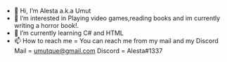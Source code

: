 - 👋 Hi, I’m Alesta a.k.a Umut     
- 👀 I’m interested in Playing video games,reading books and im currently writing a horror book!.
- 🌱 I’m currently learning C# and HTML     
- 📫 How to reach me = You can reach me from my mail and my Discord
Mail = umutque@gmail.com 
Discord = Alesta#1337

<!---
AlestaWasTaken/AlestaWasTaken is a ✨ special ✨ repository because its `README.md` (this file) appears on your GitHub profile.
You can click the Preview link to take a look at your changes.
--->
